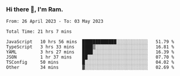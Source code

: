 ### Hi there 👋, I'm Ram.

<!--START_SECTION:waka-->

```text
From: 26 April 2023 - To: 03 May 2023

Total Time: 21 hrs 7 mins

JavaScript   10 hrs 56 mins  █████████████░░░░░░░░░░░░   51.79 %
TypeScript   3 hrs 33 mins   ████▒░░░░░░░░░░░░░░░░░░░░   16.81 %
YAML         3 hrs 27 mins   ████░░░░░░░░░░░░░░░░░░░░░   16.39 %
JSON         1 hr 37 mins    ██░░░░░░░░░░░░░░░░░░░░░░░   07.70 %
TSConfig     50 mins         █░░░░░░░░░░░░░░░░░░░░░░░░   04.02 %
Other        34 mins         ▓░░░░░░░░░░░░░░░░░░░░░░░░   02.69 %
```

<!--END_SECTION:waka-->

